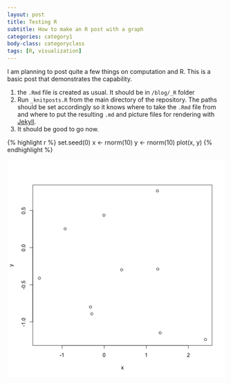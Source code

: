```yaml
---
layout: post
title: Testing R
subtitle: How to make an R post with a graph
categories: category1
body-class: categoryclass
tags: [R, visualization]
---
```


I am planning to post quite a few things on computation and R. This is a basic post that demonstrates the capability.

1. the `.Rmd` file is created as usual. It should be in `/blog/_R` folder
2. Run `_knitposts.R` from the main directory of the repository. The paths should be set accordingly so it knows where to take the `.Rmd` file from and where to put the resulting `.md` and picture files for rendering with [Jekyll](https://jekyllrb.com/).
3. It should be good to go now.



{% highlight r %}
set.seed(0)
x <- rnorm(10)
y <- rnorm(10)
plot(x, y)
{% endhighlight %}

![figure](/blog/figs/2015-11-18-testR/unnamed-chunk-1-1.png) 

